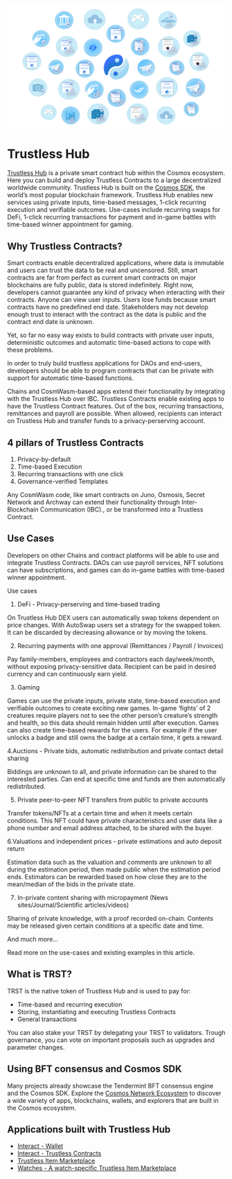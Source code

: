 ![Welcome to Trustless Hub](./images/banner.png)

# Trustless Hub

[Trustless Hub](https://github.com/trstlabs/trst) is a private smart contract hub within the Cosmos ecosystem. Here you can build and deploy Trustless Contracts to a large decentralized worldwide community. Trustless Hub is built on the [Cosmos SDK](https://docs.cosmos.network), the world’s most popular blockchain framework. Trustless Hub enables new services using private inputs, time-based messages, 1-click recurring execution and verifiable outcomes. Use-cases include recurring swaps for DeFi, 1-click recurring transactions for payment and in-game battles with time-based winner appointment for gaming. 


## Why Trustless Contracts?

Smart contracts enable decentralized applications, where data is immutable and users can trust the data to be real and uncensored. Still, smart contracts are far from perfect as current smart contracts on major blockchains are fully public, data is stored indefinitely. Right now, developers cannot guarantee any kind of privacy when interacting with their contracts. Anyone can view user inputs. Users lose funds because smart contracts have no predefined end date. Stakeholders may not develop enough trust to interact with the contract as the data is public and the contract end date is unknown. 

Yet, so far no easy way exists to build contracts with private user inputs, deterministic outcomes and automatic time-based actions to cope with these problems. 

In order to truly build trustless applications for DAOs and end-users, developers should be able to program contracts that can be private with support for automatic time-based functions.


Chains and CosmWasm-based apps extend their functionality by integrating with the Trustless Hub over IBC. Trustless Contracts enable existing apps to have the Trustless Contract features. Out of the box, recurring transactions, remittances and payroll are possible. When allowed, recipients can interact on Trustless Hub and transfer funds to a privacy-perserving account.
 



## 4 pillars of Trustless Contracts
1. Privacy-by-default
2. Time-based Execution
3. Recurring transactions with one click
4. Governance-verified Templates


Any CosmWasm code, like smart contracts on Juno, Osmosis, Secret Network and Archway can extend their functionality through Inter-Blockchain Communication (IBC)., or be transformed into a Trustless Contract.

## Use Cases
Developers on other Chains and contract platforms will be able to use and integrate Trustless Contracts. DAOs can use payroll services, NFT solutions can have subscriptions, and games can do in-game battles with time-based winner appointment. 

Use cases
1. DeFi - Privacy-perserving and time-based trading  

On Trustless Hub DEX users can automatically swap tokens dependent on price changes. With AutoSwap users set a strategy for the swapped token. It can be discarded by decreasing allowance or by moving the tokens. 

2. Recurring payments with one approval (Remittances / Payroll / Invoices) 

Pay family-members, employees and contractors each day/week/month, without exposing privacy-sensitive data. Recipient can be paid in desired currency and can continuously earn yield. 

3. Gaming

Games can use the private inputs, private state, time-based execution and verifiable outcomes to create exciting new games. In-game ‘fights’ of 2 creatures require players not to see the other person’s creature’s strength and health, so this data should remain hidden until after execution. Games can also create time-based rewards for the users. For example if the user unlocks a badge and still owns the badge at a certain time, it gets a reward. 

4.Auctions - Private bids, automatic redistribution and private contact detail sharing

Biddings are unknown to all, and private information can be shared to the interested parties. Can end at specific time and funds are then automatically redistributed. 

5. Private peer-to-peer NFT transfers from public to private accounts

Transfer tokens/NFTs at a certain time and when it meets certain conditions. This NFT could have private characteristics and user data like a phone number and email address attached, to be shared with the buyer.

6.Valuations and independent prices - private estimations and auto deposit return

Estimation data such as the valuation and comments are unknown to all during the estimation period, then made public when the estimation period ends. Estimators can be rewarded based on how close they are to the mean/median of the bids in the private state. 

7. In-private content sharing with micropayment (News sites/Journal/Scientific articles/videos)

Sharing of private knowledge, with a proof recorded on-chain. Contents may be released given certain conditions at a specific date and time.

And much more...



Read more on the use-cases and existing examples in this article.

## What is TRST?

TRST is the native token of Trustless Hub and is used to pay for:

* Time-based and recurring execution
* Storing, instantiating and executing Trustless Contracts
* General transactions

You can also stake your TRST by delegating your TRST to validators. Trough governance, you can vote on important proposals such as upgrades and parameter changes. 


## Using BFT consensus and Cosmos SDK

Many projects already showcase the Tendermint BFT consensus engine and the Cosmos SDK. Explore the [Cosmos Network Ecosystem](https://cosmos.network/ecosystem/apps) to discover a wide variety of apps, blockchains, wallets, and explorers that are built in the Cosmos ecosystem.

## Applications built with Trustless Hub

* [Interact - Wallet](https://interact.trustlesshub.com)
* [Interact - Trustless Contracts ](https://interact.trustlesshub.com/contracts)
* [Trustless Item Marketplace](https://marketplace.trustlesshub.com/)
* [Watches - A watch-specific Trustless Item Marketplace](https://watches.independentprices.com)
